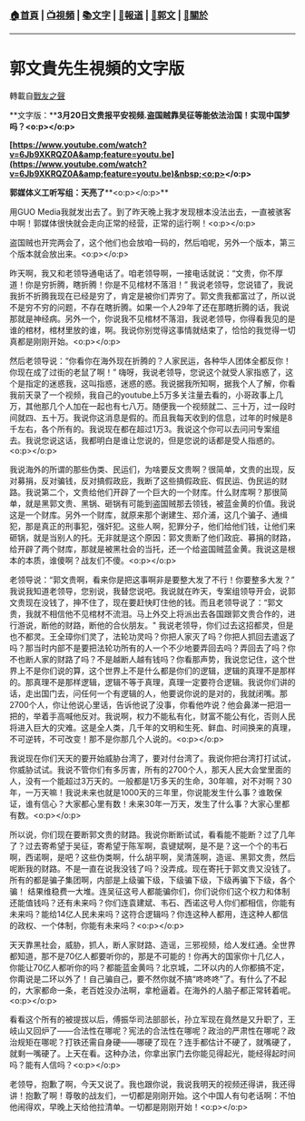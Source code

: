 ###  [:house:首頁](https://github.com/ourhimalayas/home) | [:tv:視頻](https://github.com/ourhimalayas/videos) | [:books:文字](https://github.com/ourhimalayas/txt) | [:newspaper:報道](https://github.com/ourhimalayas/news) | [:eagle:郭文](https://github.com/ourhimalayas/guomedia) | [:pray:關於](https://github.com/ourhimalayas/home/tree/master/about)
---
# 郭文貴先生視頻的文字版
轉載自[戰友之聲](http://littleantvoice.blogspot.com)

**文字版：****3月20日文贵报平安视频.盗国贼靠吴征等能依法治国！实现中国梦吗？<o:p></o:p>**



**[https://www.youtube.com/watch?v=6Jb9XKRQZ0A&amp;feature=youtu.be](https://www.youtube.com/watch?v=6Jb9XKRQZ0A&amp;feature=youtu.be)&nbsp;<o:p></o:p>**



**郭媒体义工听写组：天亮了****<o:p></o:p>**



用GUO Media我就发出去了。到了昨天晚上我才发现根本没法出去，一直被骇客中啊！郭媒体很快就会走向正常的经营，正常的运行啊！<o:p></o:p>



盗国贼也开完两会了，这个他们也会放咱一码的，然后咱呢，另外一个版本，第三个版本就会放出来。<o:p></o:p>



昨天啊，我又和老领导通电话了。咱老领导啊，一接电话就说：“文贵，你不厚道！你是穷折腾，瞎折腾！你是不见棺材不落泪！” 我说老领导，您说错了，我说我折不折腾我现在已经是穷了，肯定是被你们弄穷了。郭文贵我都富过了，所以说不是穷不穷的问题，不存在瞎折腾。如果一个人29年了还在那瞎折腾的话，我说那就是神经病。另外一个，你说我不见棺材不落泪，我说老领导，你得看我见的是谁的棺材，棺材里放的谁，啊。我说你别觉得这事情就结束了，恰恰的我觉得一切真都是刚刚开始。<o:p></o:p>



然后老领导说：“你看你在海外现在折腾的？人家民运，各种华人团体全都反你！你现在成了过街的老鼠了啊！” 嗨呀，我说老领导，您说这个就受人家指惑了，这个是指定的迷惑我，这叫指惑，迷惑的惑。我说据我所知啊，据我个人了解，你看我前天录了一个视频，我自己的youtube上5万多关注量去看的，小哥政事上几万，其他那几个人加在一起也有七八万。随便我一个视频就二、三十万，过一段时间就四、五十万。我说你这消息是假的。而且我每天收到的信息，过年的时候是8千左右，各个所有的。我说现在都在超过1万3。我说这个你可以去问问专案组去。我说您说这话，我都明白是谁让您说的，但是您说的话都是受人指惑的。<o:p></o:p>



我说海外的所谓的那些伪类、民运们，为啥要反文贵啊？很简单，文贵的出现，反对募捐，反对骗钱，反对搞假政庇，我断了这些搞假政庇、假民运、伪民运的财路。我说第二个，文贵给他们开辟了一个巨大的一个财库。什么财库啊？那很简单，就是黑郭文贵、黑锅、砸锅有可能到盗国贼那去领钱，被蓝金黄的价值。我说这是一个财库。另外一个财库，就原来那个谢建生、郑介浦，这几个骗子、通缉犯，那是真正的刑事犯，强奸犯。这些人啊，犯罪分子，他们给他们钱，让他们来砸锅，就是当别人的托。无非就是这个原因：郭文贵断了他们政庇、募捐的财路，给开辟了两个财库，那就是被黑社会的当托，还一个给盗国贼蓝金黄。我说这是根本的本质，谁傻啊？战友们不傻。<o:p></o:p>



老领导说：“郭文贵啊，看来你是把这事啊非是要整大发了不行！你要整多大发？” 我说我知道老领导，您别说，我替您说吧。我说就在昨天，专案组领导开会，说郭文贵现在没钱了，抻不住了，现在要赶快盯住他的钱。而且老领导说了：“郭文贵，我就不相信他不见棺材不流泪。马上外交上将派出去各国跟郭文贵合作的，进行游说，断他的财路，断他的合伙朋友。"&nbsp;我说老领导，你们过去这招都灵，但是也不都灵。王全璋你们灵了，法轮功灵吗？你把人家灭了吗？你把人抓回去遣返了吗？那当时内部不是要把法轮功所有的人一个不少地要弄回去吗？弄回去了吗？你不也断人家的财路了吗？不是越断人越有钱吗？你看那声势，我说您记住，这个世界上不是你们说的算，这个世界上不是什么都是你们的逻辑，逻辑的真理不是那样的。那真理不是那样逻辑，逻辑不等于真理，真理一定要符合逻辑。我说你们讲的话，走出国门去，问任何一个有逻辑的人，他要说你说的是对的，我就闭嘴。那2700个人，你让他说心里话，告诉他说了没事，你看他咋说？他会鼻涕一把泪一把的，举着手高喊他反对。我说啊，权力不能私有化，财富不能公有化，否则人民将进入巨大的灾难。这是全人类，几千年的文明和生死、鲜血、时间换来的真理，不可逆转，不可改变！那不是你那几个人说的。<o:p></o:p>



我说现在你们天天的要开始威胁台湾了，要对付台湾了。我说你把台湾打打试试，你威胁试试。我说不管你们有多厉害，所有的2700个人，那天人民大会堂里面的人，没有一个能超过3万天的。一般都是1万多天的生命，30年嘛，对不对啊？30年，一万天嘛！我说未来也就是1000天的三年里，你说能发生什么事？谁敢保证，谁有信心？大家都心里有数！未来30年一万天，发生了什么事？大家心里都有数。<o:p></o:p>



所以说，你们现在要断郭文贵的财路。我说你断断试试，看看能不能断？过了几年了？过去寄希望于吴征，寄希望于陈军啊，袁键斌啊，是不是？这一个个的韦石啊，西诺啊，是吧？这些伪类啊，什么胡平啊，吴清莲啊，造谣、黑郭文贵，然后呢断我的财路。不是一直在说我没钱了吗？没弄成。现在寄托于郭文贵又没钱了。所有的都是骗子集团啊，内部是上级骗下级，下级骗下级，下级再骗下下级，各个骗！ 结果维稳费一大堆。连吴征这号人都能骗你们，你们说你们这个权力和体制还能值钱吗？还有未来吗？你们连袁建斌、韦石、西诺这号人你们都相信，你能有未来吗？能给14亿人民未来吗？这符合逻辑吗？你连这种人都用，连这种人都信的政权、一个体制，你能有未来吗？<o:p></o:p>



天天靠黑社会，威胁，抓人，断人家财路、造谣，三邪视频，给人发红通。全世界都知道，那不是70亿人都要听你的，那是不可能的！你再大的国家你十几亿人，你能让70亿人都听你的吗？都能蓝金黄吗？北京城，二环以内的人你都搞不定，你甭说是二环以外了！自己骗自己，要不然你就不搞“咚咚咚”了。有什么了不起的，大家都命一条，老百姓没办法啊，拿枪逼着。在海外的人脑子都正常转着呢。<o:p></o:p>



看看这个所有的被提拔以后，傅振华司法部部长，孙立军现在竟然是又升职了，王岐山又回炉了——合法性在哪呢？宪法的合法性在哪呢？政治的严肃性在哪呢？政治规矩在哪呢？打铁还需自身硬——哪硬了现在？连手都估计不硬了，就嘴硬了，就剩一嘴硬了。上天在看。这种办法，你拿出家门去你能见得起光，能经得起时间吗？能有人信吗？<o:p></o:p>



老领导，抱歉了啊，今天又说了。我也跟你说，我说我明天的视频还得讲，我还得讲！抱歉了啊！尊敬的战友们，一切都是刚刚开始。这个中国人有句老话啊：不怕他闹得欢，早晚上天给他拉清单。一切都是刚刚开始！<o:p></o:p>
  
<u></u><sub></sub><sup></sup><strike></strike>